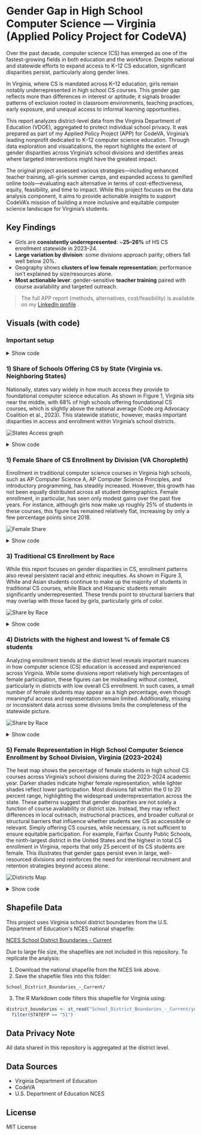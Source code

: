 # Gender Gap in High School Computer Science — Virginia (Applied Policy Project for CodeVA)

Over the past decade, computer science (CS) has emerged as one of the fastest-growing fields in both education and the workforce. Despite national and statewide efforts to expand access to K–12 CS education, significant disparities persist, particularly along gender lines.

In Virginia, where CS is mandated across K–12 education, girls remain notably underrepresented in high school CS courses. This gender gap reflects more than differences in interest or aptitude; it signals broader patterns of exclusion rooted in classroom environments, teaching practices, early exposure, and unequal access to informal learning opportunities.

This report analyzes district-level data from the Virginia Department of Education (VDOE), aggregated to protect individual school privacy. It was prepared as part of my Applied Policy Project (APP) for CodeVA, Virginia’s leading nonprofit dedicated to K–12 computer science education. Through data exploration and visualizations, the report highlights the extent of gender disparities across Virginia’s school divisions and identifies areas where targeted interventions might have the greatest impact.

The original project assessed various strategies—including enhanced teacher training, all-girls summer camps, and expanded access to gamified online tools—evaluating each alternative in terms of cost-effectiveness, equity, feasibility, and time to impact. While this project focuses on the data analysis component, it aims to provide actionable insights to support CodeVA’s mission of building a more inclusive and equitable computer science landscape for Virginia’s students.

## Key Findings
- Girls are **consistently underrepresented**: ~**25–26%** of HS CS enrollment statewide in 2023–24.
- **Large variation by division**: some divisions approach parity; others fall well below 20%.
- Geography shows **clusters of low female representation**; performance isn’t explained by size/resources alone.
- **Most actionable lever**: gender-sensitive **teacher training** paired with course availability and targeted outreach.

> The full APP report (methods, alternatives, cost/feasibility) is available on my [LinkedIn profile](https://www.linkedin.com/in/hana-bakhit-15678f) .

## Visuals (with code)

### Important setup

<details>
<summary>Show code</summary>
  
```r

# Load libraries

library(tidyverse)
library(dplyr)
library(sf) # the primary spatial package for today
library(tigris) # to call Census boundary files
library(RColorBrewer)
library(scales)
library(readxl)
library(showtext)
#install.packages("here") #You might need to install this package 
library(here)

# CodeVA colors

codeva_darkblue <- "#0A2945"
codeva_lightblue <- "#7FC6E6"
codeva_orange <- "#F58220"
codeva_green <- "#7CB342"

#font
font_add(family = "Times New Roman", regular = "Times New Roman.ttf")
showtext_auto()

```
</details>

### 1) Share of Schools Offering CS by State (Virginia vs. Neighboring States)  

Nationally, states vary widely in how much access they provide to foundational computer science education. As shown in Figure 1, Virginia sits near the middle, with 68% of high schools offering foundational CS courses, which is slightly above the national average (Code.org Advocacy Coalition et al., 2023). This statewide statistic, however, masks important disparities in access and enrollment within Virginia’s school districts.

![States Access graph](images/states_access_graph.png) 

<details>
<summary>Show code</summary>

```r 
p_states <- ggplot(
  states_data %>%
    mutate(bar_color = if_else(State == "Virginia", "#F58220", "#0A2945"))  # Orange for VA, light blue for others
) +
  geom_col(aes(x = reorder(State, `% Schools Offering CS`), 
               y = `% Schools Offering CS`, fill = bar_color), width = 0.7) +
  geom_text(aes(x = State, y = `% Schools Offering CS`, 
                label = scales::percent(`% Schools Offering CS`, accuracy = 1)),
            vjust = -0.5, size = 3.5, color = "#0A2945", family = "Times New Roman", fontface = "bold") +
  scale_fill_identity() +
  scale_y_continuous(labels = scales::percent_format(accuracy = 1), limits = c(0, 1.1)) +
  labs(
    title = "Share of Schools Offering CS by State",
    subtitle = "Virginia highlighted for comparison",
    x = NULL,
    y = "% of Schools Offering CS"
  ) +
  theme_minimal(base_family = "Times New Roman") +
  theme(
    plot.title = element_text(hjust = 0.5, size = 14, face = "bold", color = "#0A2945"),
    plot.subtitle = element_text(hjust = 0.5, color = "#0A2945"),
    axis.text.x = element_text(color = "#0A2945", face = "bold"),
    axis.text.y = element_text(color = "#0A2945"),
    axis.title = element_text(color = "#0A2945"),
    panel.grid.minor = element_blank()
  )                          
ggsave("images/states_access_graph.png", p_states, width = 8, height = 6, dpi = 300)

```
</details>

### 1) Female Share of CS Enrollment by Division (VA Choropleth)

Enrollment in traditional computer science courses in Virginia high schools, such as AP Computer Science A, AP Computer Science Principles, and introductory programming, has steadily increased. However, this growth has not been equally distributed across all student demographics. Female enrollment, in particular, has seen only modest gains over the past five years. For instance, although girls now make up roughly 25% of students in these courses, this figure has remained relatively flat, increasing by only a few percentage points since 2018.

![Female Share](images/female_share.png)

<details>
<summary>Show code</summary>

```r

# Summarize total enrollment by gender for each year
gender_trend <- schools_data2 %>%
  group_by(Year) %>%
  summarise(
    Female = sum(female, na.rm = TRUE),
    Male = sum(male, na.rm = TRUE),
    Total = sum(number_enrolled, na.rm = TRUE)
  )
# Ensure Year is a character variable (for proper plotting and grouping later)

gender_trend$Year <- as.character(gender_trend$Year)

# Reshape the data from wide to long format:
# Each row will represent one group (Female, Male, or Total) per year
gender_trend_long <- gender_trend %>%
  pivot_longer(cols = c(Female, Male, Total),
               names_to = "Group",
               values_to = "Enrollment")
#Line graph

by_gender <- ggplot(gender_trend_long, aes(x = Year, y = Enrollment, color = Group, group = Group)) +
  geom_line(size = 1.5) +
  geom_point(size = 2) +
  scale_color_manual(values = c(
    "Female" = codeva_green,
    "Male" = codeva_orange,
    "Total" = codeva_darkblue
  )) +
  labs(
    title = "Traditional CS Enrollment by Gender",
    x = NULL,
    y = "Enrollment Count",
    color = NULL
  ) +
  theme_minimal(base_family = "Times New Roman") +
  theme(
    plot.title = element_text(hjust = 0.5, face = "bold", color = codeva_darkblue),
    axis.text = element_text(color = codeva_darkblue),
    axis.title = element_text(color = codeva_darkblue),
    legend.position = "bottom",
    legend.text = element_text(color = codeva_darkblue)
  )

ggsave("images/female_share.png", by_gender, width = 8, height = 6, dpi = 300)

```
</details>

### 3) Traditional CS Enrollment by Race

While this report focuses on gender disparities in CS, enrollment patterns also reveal persistent racial and ethnic inequities. As shown in Figure 3, White and Asian students continue to make up the majority of students in traditional CS courses, while Black and Hispanic students remain significantly underrepresented. These trends point to structural barriers that may overlap with those faced by girls, particularly girls of color.

![Share by Race](images/cs_by_race.png)

<details>
<summary>Show code</summary>

```r

race_trend <- schools_data2 %>%
  group_by(Year) %>%
  summarise(
    White = sum(white, na.rm = TRUE),
    Asian = sum(asian, na.rm = TRUE),
    Black = sum(black, na.rm = TRUE),
    Hispanic = sum(hispanic, na.rm = TRUE)
  )

#pivot to long

race_trend_long <- race_trend %>%
  pivot_longer(cols = c(White, Asian, Black, Hispanic),
               names_to = "Race",
               values_to = "Enrollment")

by_race <- ggplot(race_trend_long, aes(x = Year, y = Enrollment, fill = Race)) +
  geom_col(position = "dodge", width = 0.7) +
  scale_fill_manual(values = c(
    "White" = "#174A73",     # dark blue
    "Asian" = "#F58220",     # orange
    "Black" = "#2E7D32",     # green
    "Hispanic" = "#29B6F6"   # light blue
  )) +
  labs(
    title = "Traditional CS Enrollment by Race",
    x = NULL,
    y = "Enrollment Count",
    fill = NULL
  ) +
  theme_minimal(base_family = "Times New Roman") +
  theme(
    plot.title = element_text(hjust = 0.5, face = "bold", color = "#0A2945"),
    axis.text = element_text(color = "#0A2945"),
    axis.title = element_text(color = "#0A2945"),
    legend.text = element_text(color = "#0A2945"),
    legend.position = "bottom"
  )
ggsave("images/cs_by_race.png", by_race, plot = p, width = 8, height = 6, dpi = 300)

```
</details>

### 4) Districts with the highest and lowest % of female CS students

Analyzing enrollment trends at the district level reveals important nuances in how computer science (CS) education is accessed and experienced across Virginia. While some divisions report relatively high percentages of female participation, these figures can be misleading without context, particularly in districts with low overall CS enrollment. In such cases, a small number of female students may appear as a high percentage, even though meaningful access and representation remain limited. Additionally, missing or inconsistent data across some divisions limits the completeness of the statewide picture.

![Share by Race](images/cs_by_districts.png)

<details>
<summary>Show code</summary>

```r

plot_data <- districts_data %>%
  filter(Year == "2023-2024", number_enrolled >= 100) %>%
  arrange(pct_female) %>%
  slice(c(1:5, (n() - 4):n())) %>%
  mutate(group = if_else(row_number() <= 5, "Lowest", "Highest"))


districts_shares -> ggplot(plot_data, aes(x = reorder(Division, pct_female), y = pct_female, fill = group)) +
  geom_col(width = 0.7) +
  geom_text(aes(label = paste0(round(pct_female, 1), "%")), 
            hjust = -0.1, size = 3.5, color = "#0A2945", fontface = "bold") +
  coord_flip(clip = "off") +
  scale_fill_manual(values = c("Highest" = "#F58220", "Lowest" = "#0A2945")) +  # CodeVA orange & light blue
  labs(
    title = "Districts with Highest and Lowest % of Female CS Students (2023–2024)",
    subtitle = "Among districts with at least 100 students enrolled",
    x = NULL,
    y = "% Female in CS",
    fill = NULL
  ) +
  ylim(0, max(plot_data$pct_female, na.rm = TRUE) + 5) +
  theme_minimal(base_family = "Times New Roman") +
  theme(
    plot.title = element_text(hjust = 0.5, face = "bold", color = "#0A2945"),
    plot.subtitle = element_text(hjust = 0.5, color = "#0A2945"),
    axis.text.y = element_text(size = 9, face = "bold", color = "#0A2945"),
    axis.text.x = element_text(color = "#0A2945"),
    panel.grid.major.y = element_blank(),
    legend.position = "bottom"
  )
ggsave("images/cs_by_districts.png", districts_shares, plot = p, width = 8, height = 6, dpi = 300)

```
</details>


### 5) Female Representation in High School Computer Science Enrollment by School Division, Virginia (2023–2024)

The heat map shows the percentage of female students in high school CS courses across Virginia’s school divisions during the 2023–2024 academic year. Darker shades indicate higher female representation, while lighter shades reflect lower participation. Most divisions fall within the 0 to 20 percent range, highlighting the widespread underrepresentation across the state.
These patterns suggest that gender disparities are not solely a function of course availability or district size. Instead, they may reflect differences in local outreach, instructional practices, and broader cultural or structural barriers that influence whether students see CS as accessible or relevant. Simply offering CS courses, while necessary, is not sufficient to ensure equitable participation.
For example, Fairfax County Public Schools, the ninth-largest district in the United States and the highest in total CS enrollment in Virginia, reports that only 25 percent of its CS students are female.
This illustrates that gender gaps persist even in large, well-resourced divisions and reinforces the need for intentional recruitment and retention strategies beyond access alone.

![Distiricts Map](images/cs_map.png)


<details>
<summary>Show code</summary>

```r

#filter for only Virginia 
district_boundaries <- district_boundaries %>%
  filter(STATEFP == "51")  # 51 = Virginia
#change var name to match 

district_boundaries <- district_boundaries %>%
  rename(Division = NAME)


# Join data (update "NAME" to match shapefile's district name column)
districts_data <- district_boundaries %>%
  full_join(districts_data, by = "Division")

#Map graph 

districts_map -> ggplot(
  districts_data %>%
    filter(Year == "2023-2024")
) +
  geom_sf(aes(fill = pct_female), color = "white", size = 0.1) +
  scale_fill_gradient(
    low = "#fee8c8", high = "#F58220",
    na.value = "gray90", name = "% Female"
  ) +
  labs(
    title = "Percent of Female Students in Traditional CS (2023–2024)",
    subtitle = "By Virginia School Division",
    caption = "Source: CodeVA and VDOE"
  ) +
  theme_minimal(base_family = "Times New Roman") +
  theme(
    plot.title = element_text(hjust = 0.5, face = "bold", color = "#0A2945"),  # CodeVA dark blue
    plot.subtitle = element_text(hjust = 0.5, color = "#0A2945"),
    legend.title = element_text(color = "#0A2945"),
    legend.text = element_text(color = "#0A2945"),
    axis.text = element_blank(),
    axis.title = element_blank(),
    panel.grid = element_blank()
  )

ggsave("images/cs_map.png", districts_map, plot = p, width = 8, height = 6, dpi = 300)

```
</details>


## Shapefile Data
This project uses Virginia school district boundaries from the U.S. Department of Education's NCES national shapefile:

[NCES School District Boundaries - Current](https://data-nces.opendata.arcgis.com/datasets/school-district-boundaries-current/explore)

Due to large file size, the shapefiles are not included in this repository. To replicate the analysis:

1. Download the national shapefile from the NCES link above.
2. Save the shapefile files into this folder:

```
School_District_Boundaries_-_Current/
```

3. The R Markdown code filters this shapefile for Virginia using:

```r
district_boundaries <- st_read("School_District_Boundaries_-_Current/your_shapefile.shp") %>%
  filter(STATEFP == "51")
```

## Data Privacy Note

All data shared in this repository is aggregated at the district level.

## Data Sources

- Virginia Department of Education
- CodeVA
- U.S. Department of Education NCES

## License

MIT License
